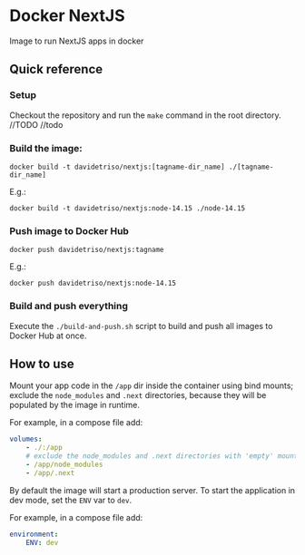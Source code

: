 # Docker NextJS

Image to run NextJS apps in docker

## Quick reference

### Setup

Checkout the repository and run the `make` command in the root directory.
//TODO
//todo

### Build the image:

```
docker build -t davidetriso/nextjs:[tagname-dir_name] ./[tagname-dir_name]
```

E.g.:

```
docker build -t davidetriso/nextjs:node-14.15 ./node-14.15
```

### Push image to Docker Hub

```
docker push davidetriso/nextjs:tagname
```

E.g.:

```
docker push davidetriso/nextjs:node-14.15
```

###  Build and push everything

Execute the `./build-and-push.sh` script to build and push all images to Docker Hub at once.

## How to use

Mount your app code in the `/app` dir inside the container using bind mounts; exclude the `node_modules` and `.next` directories, because they will be populated by the image in runtime.

For example, in a compose file add:

```yaml
volumes:
    - ./:/app
    # exclude the node_modules and .next directories with 'empty' mounts
    - /app/node_modules
    - /app/.next
```

By default the image will start a production server.
To start the application in dev mode, set the `ENV` var to `dev`.

For example, in a compose file add:

```yaml
environment:
    ENV: dev
```
